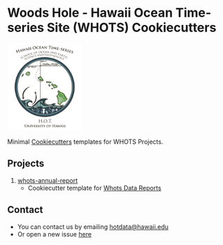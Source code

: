 # Woods Hole - Hawaii Ocean Time-series Site (WHOTS) Cookiecutters 
[<img src="https://github.com/hot-dogs/whots-cookiecutters/blob/main/projects/whots-annual-report/whots%7B%7Bcookiecutter.current_whots_deployment_number%7D%7D-data-report/docs/source/_static/_images/new_logo_HOT.png" height="200" />](https://hahana.soest.hawaii.edu/hot/)

Minimal [Cookiecutters](https://github.com/cookiecutter/cookiecutter) 
templates for WHOTS Projects.

## Projects

1. [whots-annual-report](https://github.com/hot-dogs/whots-cookiecutters/tree/main/projects/whots-annual-report/whots%7B%7Bcookiecutter.current_whots_deployment_number%7D%7D-data-report)
    - Cookiecutter template for [Whots Data Reports](https://whots-annual-report.readthedocs.io/en/latest/)


## Contact 
- You can contact us by emailing <hotdata@hawaii.edu>
- Or open a new issue [here](https://github.com/hot-dogs/whots-cookiecutters/issues)